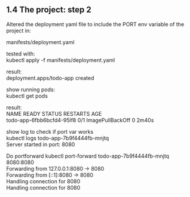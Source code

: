 ## 1.4 The project: step 2  
  
Altered the deployment yaml file to include the PORT env variable of the project in:  

manifests/deployment.yaml  

tested with:  
kubectl apply -f manifests/deployment.yaml  
  
result:  
deployment.apps/todo-app created  

show running pods:  
kubectl get pods  
  
result:  
NAME                                 READY   STATUS             RESTARTS   AGE  
todo-app-6fbb6bcfd4-95lf8            0/1     ImagePullBackOff   0          2m40s  

show log to check if port var works  
kubectl logs todo-app-7b9f4444fb-mnjtq  
Server started in port: 8080  
  
Do portforward
kubectl port-forward todo-app-7b9f4444fb-mnjtq 8080:8080  
Forwarding from 127.0.0.1:8080 -> 8080  
Forwarding from [::1]:8080 -> 8080  
Handling connection for 8080  
Handling connection for 8080  